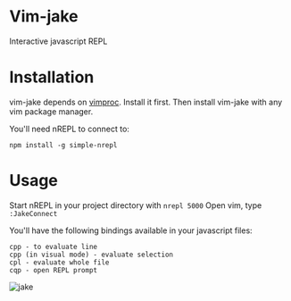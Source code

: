 Vim-jake
========

Interactive javascript REPL

Installation
============
vim-jake depends on [vimproc](https://github.com/Shougo/vimproc.vim). Install it first. Then install vim-jake with any vim package manager.

You'll need nREPL to connect to:
```shell
npm install -g simple-nrepl
```

Usage
=====

Start nREPL in your project directory with `nrepl 5000`
Open vim, type `:JakeConnect`

You'll have the following bindings available in your javascript files:
```
cpp - to evaluate line
cpp (in visual mode) - evaluate selection
cpl - evaluate whole file
cqp - open REPL prompt
```

![jake](https://cloud.githubusercontent.com/assets/822951/3149038/65608e42-ea67-11e3-97ae-97aa1973f39d.png)

